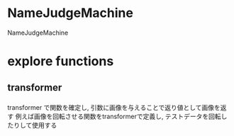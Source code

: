 # NameJudgeMachine
NameJudgeMachine


# explore functions

## transformer

### 

transformer で関数を確定し, 引数に画像を与えることで返り値として画像を返す
例えば画像を回転させる関数をtransformerで定義し, テストデータを回転したりして使用する
